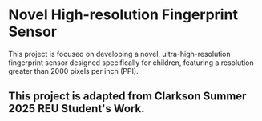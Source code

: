 # Novel High-resolution Fingerprint Sensor

This project is focused on developing a novel, ultra-high-resolution fingerprint sensor designed specifically for children, featuring a resolution greater than 2000 pixels per inch (PPI).

## This project is adapted from Clarkson Summer 2025 REU Student's Work.

